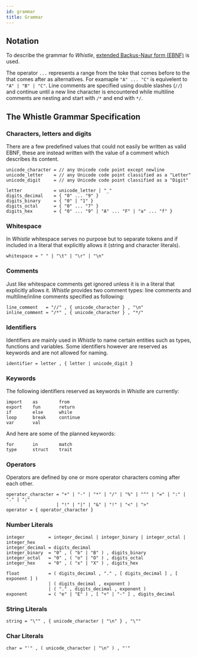 ```yaml
---
id: grammar
title: Grammar
---
```


## Notation

To describe the grammar fo _Whistle_, [extended Backus-Naur form (EBNF)](https://en.wikipedia.org/wiki/Extended_Backus–Naur_form)
is used.

The operator `...` represents a range from the toke that comes before to the that comes after as alternatives. For examaple `"A" ... "C"` is equivelent to `"A" | "B" | "C"`. Line comments are specified using double slashes (`//`) and continue until a new line character is encountered while multiline comments are nesting and start with `/*` and end with `*/`.

## The Whistle Grammar Specification

### Characters, letters and digits

There are a few predefined values that could not easily be written as valid EBNF, these are instead written with the value of a comment which describes its content.

```
unicode_character = // any Unicode code point except newline
unicode_letter    = // any Unicode code point classified as a "Letter"
unicode_digit     = // any Unicode code point classified as a "Digit"

letter            = unicode_letter | "_"
digits_decimal    = { "0" ... "9" }
digits_binary     = { "0" | "1" }
digits_octal      = { "0" ... "7" }
digits_hex        = { "0" ... "9" | "A" ... "F" | "a" ... "f" }
```

### Whitespace

In _Whistle_ whitespace serves no purpose but to separate tokens and if included in a literal that explicitly allows it (string and character literals).

```
whitespace = " " | "\t" | "\r" | "\n"
```

### Comments

Just like whitespace comments get ignored unless it is in a literal that explicitly allows it. _Whistle_ provides two comment types: line comments and multiline/inline comments specified as following:

```
line_comment   = "//" , { unicode_character } , "\n"
inline_comment = "/*" , { unicode_character } , "*/"
```

### Identifiers

Identifiers are mainly used in _Whistle_ to name certain entities such as types, functions and variables. Some identifiers however are reserved as keywords and are not allowed for naming.

```
identifier = letter , { letter | unicode_digit }
```

### Keywords

The following identifiers reserved as keywords in _Whistle_ are currently:

```
import    as        from
export    fun       return
if        else      while
loop      break     continue
var       val
```

And here are some of the planned keywords:

```
for       in        match
type      struct    trait
```

### Operators

Operators are defined by one or more operator characters coming after each other.

```
operator_character = "+" | "-" | "*" | "/" | "%" | "^" | "=" | ":" | "." | ";"
                   | "!" | "|" | "&" | "!" | "<" | ">"
operator = { operator_character }
```

### Number Literals

```
integer         = integer_decimal | integer_binary | integer_octal | integer_hex
integer_decimal = digits_decimal
integer_binary  = "0" , ( "b" | "B" ) , digits_binary
integer_octal   = "0" , ( "o" | "O" ) , digits_octal
integer_hex     = "0" , ( "x" | "X" ) , digits_hex

float           = ( digits_decimal , "." , [ digits_decimal ] , [ exponent ] )
                | ( digits_decimal , exponent )
                | ( "." , digits_decimal , exponent )
exponent        = ( "e" | "E" ) , [ "+" | "-" ] , digits_decimal
```

### String Literals

```
string = "\"" , { unicode_character | "\n" } , "\""
```

### Char Literals

```
char = "'" , ( unicode_character | "\n" ) , "'"
```
